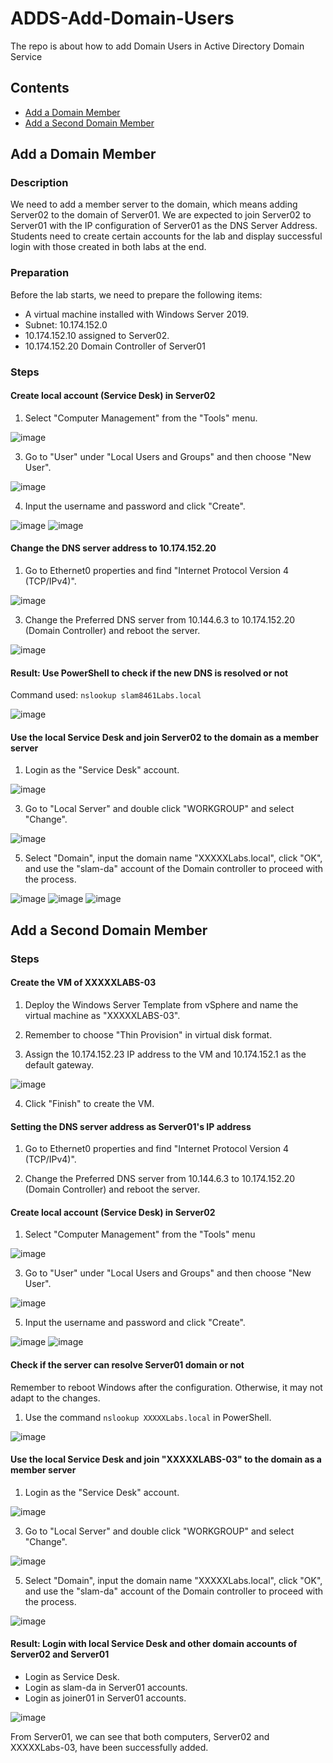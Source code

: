 # ADDS-Add-Domain-Users
The repo is about how to add Domain Users in Active Directory Domain Service

## Contents

- [Add a Domain Member](#add-a-domain-member)
- [Add a Second Domain Member](#add-a-second-domain-member)

## Add a Domain Member

### Description

We need to add a member server to the domain, which means adding Server02 to the domain of Server01. We are expected to join Server02 to Server01 with the IP configuration of Server01 as the DNS Server Address. Students need to create certain accounts for the lab and display successful login with those created in both labs at the end.

### Preparation

Before the lab starts, we need to prepare the following items:
- A virtual machine installed with Windows Server 2019.
- Subnet: 10.174.152.0
- 10.174.152.10 assigned to Server02.
- 10.174.152.20 Domain Controller of Server01

### Steps

#### Create local account (Service Desk) in Server02

1. Select "Computer Management" from the "Tools" menu.

![image](https://github.com/leonlamsc/ADDS-Add-Domain-Users/assets/140391766/b66c7aab-0627-4b56-932a-64056f9d01d9)

3. Go to "User" under "Local Users and Groups" and then choose "New User".

![image](https://github.com/leonlamsc/ADDS-Add-Domain-Users/assets/140391766/926df7e2-fc63-4bd9-8155-048edbed2b03)

4. Input the username and password and click "Create".

![image](https://github.com/leonlamsc/ADDS-Add-Domain-Users/assets/140391766/25aa751b-3e9d-42ee-a834-184782c4ff5a)
![image](https://github.com/leonlamsc/ADDS-Add-Domain-Users/assets/140391766/279a8486-679d-47c2-a74b-be982fa013e2)

#### Change the DNS server address to 10.174.152.20

1. Go to Ethernet0 properties and find "Internet Protocol Version 4 (TCP/IPv4)".

![image](https://github.com/leonlamsc/ADDS-Add-Domain-Users/assets/140391766/f4da1078-7da7-4930-afb9-59b84b06ec7d)

3. Change the Preferred DNS server from 10.144.6.3 to 10.174.152.20 (Domain Controller) and reboot the server.

![image](https://github.com/leonlamsc/ADDS-Add-Domain-Users/assets/140391766/8269a179-876e-443d-b995-969d00ef6e6a)

#### Result: Use PowerShell to check if the new DNS is resolved or not
Command used: `nslookup slam8461Labs.local`

![image](https://github.com/leonlamsc/ADDS-Add-Domain-Users/assets/140391766/08762bf0-40c0-4e7d-86ac-8b4a2b097052)

#### Use the local Service Desk and join Server02 to the domain as a member server

1. Login as the "Service Desk" account.
   
![image](https://github.com/leonlamsc/ADDS-Add-Domain-Users/assets/140391766/9176b852-8b90-4359-9e53-5eca7a031cb0)

3. Go to "Local Server" and double click "WORKGROUP" and select "Change".
   
![image](https://github.com/leonlamsc/ADDS-Add-Domain-Users/assets/140391766/3a58b5f0-b124-406d-863f-f69df647eed9)

5. Select "Domain", input the domain name "XXXXXLabs.local", click "OK", and use the "slam-da" account of the Domain controller to proceed with the process.
   
![image](https://github.com/leonlamsc/ADDS-Add-Domain-Users/assets/140391766/6a56bb93-ba19-409a-bb8f-4e6cb96da7a1)
![image](https://github.com/leonlamsc/ADDS-Add-Domain-Users/assets/140391766/238921d3-e00f-4902-9f7e-9127b51d2b13)
![image](https://github.com/leonlamsc/ADDS-Add-Domain-Users/assets/140391766/89a3735b-265e-4aa0-9a11-e3471c9706c8)

## Add a Second Domain Member

### Steps

#### Create the VM of XXXXXLABS-03

1. Deploy the Windows Server Template from vSphere and name the virtual machine as "XXXXXLABS-03".
   
2. Remember to choose "Thin Provision" in virtual disk format.

3. Assign the 10.174.152.23 IP address to the VM and 10.174.152.1 as the default gateway.
   
![image](https://github.com/leonlamsc/ADDS-Add-Domain-Users/assets/140391766/702d783d-3556-4d7d-8e65-ba67bc557f0d)

4. Click "Finish" to create the VM.
   


#### Setting the DNS server address as Server01's IP address

1. Go to Ethernet0 properties and find "Internet Protocol Version 4 (TCP/IPv4)".

2. Change the Preferred DNS server from 10.144.6.3 to 10.174.152.20 (Domain Controller) and reboot the server.

#### Create local account (Service Desk) in Server02

1. Select "Computer Management" from the "Tools" menu
   
![image](https://github.com/leonlamsc/ADDS-Add-Domain-Users/assets/140391766/31bb57bd-d0e3-4dc6-8d6f-833becd5ea50)

3. Go to "User" under "Local Users and Groups" and then choose "New User".
   
![image](https://github.com/leonlamsc/ADDS-Add-Domain-Users/assets/140391766/f59c7862-9d1f-45ab-8967-3041119cd5e8)

5. Input the username and password and click "Create".
   
![image](https://github.com/leonlamsc/ADDS-Add-Domain-Users/assets/140391766/adcb2081-14ae-40a5-83cd-2eb33cb93589)
![image](https://github.com/leonlamsc/ADDS-Add-Domain-Users/assets/140391766/7fe3278c-9b25-4a56-81cf-61de50815c55)

#### Check if the server can resolve Server01 domain or not

Remember to reboot Windows after the configuration. Otherwise, it may not adapt to the changes.

1. Use the command `nslookup XXXXXLabs.local` in PowerShell.
   
![image](https://github.com/leonlamsc/ADDS-Add-Domain-Users/assets/140391766/8f68dcb6-6cc3-4d1d-8129-96b7798e168a)

#### Use the local Service Desk and join "XXXXXLABS-03" to the domain as a member server

1. Login as the "Service Desk" account.
   
![image](https://github.com/leonlamsc/ADDS-Add-Domain-Users/assets/140391766/1bfbad03-9146-481b-a2eb-4b2f82d5677b)

3. Go to "Local Server" and double click "WORKGROUP" and select "Change".
   
![image](https://github.com/leonlamsc/ADDS-Add-Domain-Users/assets/140391766/b7fa4295-2ca2-4ade-a6d8-b3f11fcb3d33)

5. Select "Domain", input the domain name "XXXXXLabs.local", click "OK", and use the "slam-da" account of the Domain controller to proceed with the process.
   
![image](https://github.com/leonlamsc/ADDS-Add-Domain-Users/assets/140391766/3a5386ad-c8c6-4e0f-bb16-2973edec903c)

#### Result: Login with local Service Desk and other domain accounts of Server02 and Server01

- Login as Service Desk.
- Login as slam-da in Server01 accounts.
- Login as joiner01 in Server01 accounts.

![image](https://github.com/leonlamsc/ADDS-Add-Domain-Users/assets/140391766/ad8a9b97-db15-490b-86d9-32152b464e57)

From Server01, we can see that both computers, Server02 and XXXXXLabs-03, have been successfully added.
